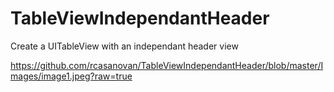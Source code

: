 # TableViewIndependantHeader

Create a UITableView with an independant header view

https://github.com/rcasanovan/TableViewIndependantHeader/blob/master/Images/image1.jpeg?raw=true